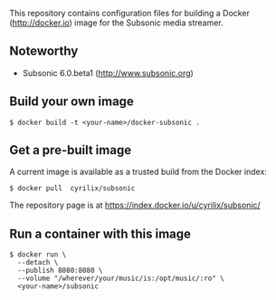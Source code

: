 
This repository contains configuration files for building a 
Docker (http://docker.io) image for the Subsonic media streamer.

## Noteworthy

* Subsonic 6.0.beta1 (http://www.subsonic.org)

## Build your own image

```shell
$ docker build -t <your-name>/docker-subsonic .
```

## Get a pre-built image

A current image is available as a trusted build from the Docker index:

```shell
$ docker pull  cyrilix/subsonic
```

The repository page is at
https://index.docker.io/u/cyrilix/subsonic/


## Run a container with this image

```shell
$ docker run \
  --detach \
  --publish 8080:8080 \
  --volume "/wherever/your/music/is:/opt/music/:ro" \
  <your-name>/subsonic

```

  
